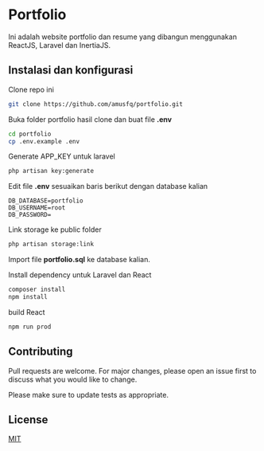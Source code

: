 # Portfolio

Ini adalah website portfolio dan resume yang dibangun menggunakan ReactJS, Laravel dan InertiaJS.

## Instalasi dan konfigurasi

Clone repo ini

```bash
git clone https://github.com/amusfq/portfolio.git
```

Buka folder portfolio hasil clone dan buat file **.env**

```bash
cd portfolio
cp .env.example .env
```

Generate APP_KEY untuk laravel

```bash
php artisan key:generate
```

Edit file **.env**
sesuaikan baris berikut dengan database kalian

```.env
DB_DATABASE=portfolio
DB_USERNAME=root
DB_PASSWORD=
```

Link storage ke public folder

```bash
php artisan storage:link
```

Import file **portfolio.sql** ke database kalian.

Install dependency untuk Laravel dan React

```bash
composer install
npm install
```

build React

```bash
npm run prod
```

## Contributing

Pull requests are welcome. For major changes, please open an issue first to discuss what you would like to change.

Please make sure to update tests as appropriate.

## License

[MIT](https://choosealicense.com/licenses/mit/)
